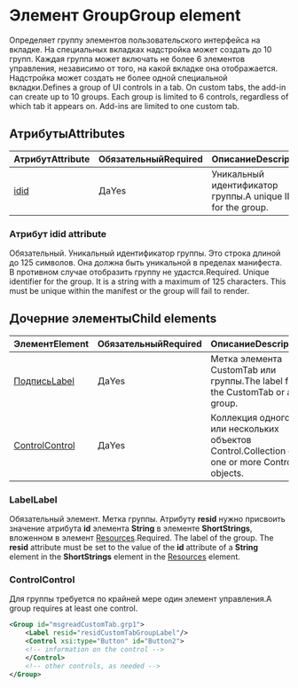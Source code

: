 # <a name="group-element"></a><span data-ttu-id="abc7d-101">Элемент Group</span><span class="sxs-lookup"><span data-stu-id="abc7d-101">Group element</span></span>

<span data-ttu-id="abc7d-p101">Определяет группу элементов пользовательского интерфейса на вкладке.  На специальных вкладках надстройка может создать до 10 групп. Каждая группа может включать не более 6 элементов управления, независимо от того, на какой вкладке она отображается. Надстройка может создать не более одной специальной вкладки.</span><span class="sxs-lookup"><span data-stu-id="abc7d-p101">Defines a group of UI controls in a tab.  On custom tabs, the add-in can create up to 10 groups. Each group is limited to 6 controls, regardless of which tab it appears on. Add-ins are limited to one custom tab.</span></span>

## <a name="attributes"></a><span data-ttu-id="abc7d-105">Атрибуты</span><span class="sxs-lookup"><span data-stu-id="abc7d-105">Attributes</span></span>

|  <span data-ttu-id="abc7d-106">Атрибут</span><span class="sxs-lookup"><span data-stu-id="abc7d-106">Attribute</span></span>  |  <span data-ttu-id="abc7d-107">Обязательный</span><span class="sxs-lookup"><span data-stu-id="abc7d-107">Required</span></span>  |  <span data-ttu-id="abc7d-108">Описание</span><span class="sxs-lookup"><span data-stu-id="abc7d-108">Description</span></span>  |
|:-----|:-----|:-----|
|  [<span data-ttu-id="abc7d-109">id</span><span class="sxs-lookup"><span data-stu-id="abc7d-109">id</span></span>](#id-attribute)  |  <span data-ttu-id="abc7d-110">Да</span><span class="sxs-lookup"><span data-stu-id="abc7d-110">Yes</span></span>  | <span data-ttu-id="abc7d-111">Уникальный идентификатор группы.</span><span class="sxs-lookup"><span data-stu-id="abc7d-111">A unique ID for the group.</span></span>|

### <a name="id-attribute"></a><span data-ttu-id="abc7d-112">Атрибут id</span><span class="sxs-lookup"><span data-stu-id="abc7d-112">id attribute</span></span>

<span data-ttu-id="abc7d-p102">Обязательный. Уникальный идентификатор группы. Это строка длиной до 125 символов. Она должна быть уникальной в пределах манифеста. В противном случае отобразить группу не удастся.</span><span class="sxs-lookup"><span data-stu-id="abc7d-p102">Required. Unique identifier for the group. It is a string with a maximum of 125 characters. This must be unique within the manifest or the group will fail to render.</span></span>

## <a name="child-elements"></a><span data-ttu-id="abc7d-117">Дочерние элементы</span><span class="sxs-lookup"><span data-stu-id="abc7d-117">Child elements</span></span>
|  <span data-ttu-id="abc7d-118">Элемент</span><span class="sxs-lookup"><span data-stu-id="abc7d-118">Element</span></span> |  <span data-ttu-id="abc7d-119">Обязательный</span><span class="sxs-lookup"><span data-stu-id="abc7d-119">Required</span></span>  |  <span data-ttu-id="abc7d-120">Описание</span><span class="sxs-lookup"><span data-stu-id="abc7d-120">Description</span></span>  |
|:-----|:-----|:-----|
|  [<span data-ttu-id="abc7d-121">Подпись</span><span class="sxs-lookup"><span data-stu-id="abc7d-121">Label</span></span>](#label)      | <span data-ttu-id="abc7d-122">Да</span><span class="sxs-lookup"><span data-stu-id="abc7d-122">Yes</span></span> |  <span data-ttu-id="abc7d-123">Метка элемента CustomTab или группы.</span><span class="sxs-lookup"><span data-stu-id="abc7d-123">The label for the CustomTab or a group.</span></span>  |
|  [<span data-ttu-id="abc7d-124">Control</span><span class="sxs-lookup"><span data-stu-id="abc7d-124">Control</span></span>](#control)    | <span data-ttu-id="abc7d-125">Да</span><span class="sxs-lookup"><span data-stu-id="abc7d-125">Yes</span></span> |  <span data-ttu-id="abc7d-126">Коллекция одного или нескольких объектов Control.</span><span class="sxs-lookup"><span data-stu-id="abc7d-126">Collection of one or more Control objects.</span></span>  |

### <a name="label"></a><span data-ttu-id="abc7d-127">Label</span><span class="sxs-lookup"><span data-stu-id="abc7d-127">Label</span></span> 

<span data-ttu-id="abc7d-p103">Обязательный элемент. Метка группы. Атрибуту **resid** нужно присвоить значение атрибута **id** элемента **String** в элементе **ShortStrings**, вложенном в элемент [Resources](resources.md).</span><span class="sxs-lookup"><span data-stu-id="abc7d-p103">Required. The label of the group. The  **resid** attribute must be set to the value of the **id** attribute of a **String** element in the **ShortStrings** element in the [Resources](resources.md) element.</span></span>

### <a name="control"></a><span data-ttu-id="abc7d-131">Control</span><span class="sxs-lookup"><span data-stu-id="abc7d-131">Control</span></span>
<span data-ttu-id="abc7d-132">Для группы требуется по крайней мере один элемент управления.</span><span class="sxs-lookup"><span data-stu-id="abc7d-132">A group requires at least one control.</span></span>

```xml
<Group id="msgreadCustomTab.grp1">
    <Label resid="residCustomTabGroupLabel"/>
    <Control xsi:type="Button" id="Button2">
    <!-- information on the control -->
    </Control>
    <!-- other controls, as needed -->
</Group>
```